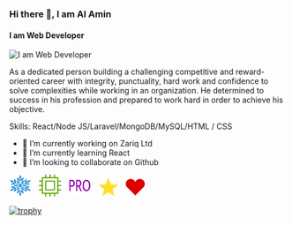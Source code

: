 ### Hi there 👋, I am Al Amin
#### I am Web Developer
![I am Web Developer](https://tinyurl.com/ysnmwj9x)

As a dedicated person building a challenging competitive and reward-oriented career with integrity, punctuality, hard work and confidence to solve complexities while working in an organization. He determined to success in his profession and prepared to work hard in order to achieve his objective.

Skills: React/Node JS/Laravel/MongoDB/MySQL/HTML / CSS

- 🔭 I’m currently working on Zariq Ltd 
- 🌱 I’m currently learning React 
- 👯 I’m looking to collaborate on Github 




<a href='https://archiveprogram.github.com/'><img src='https://raw.githubusercontent.com/acervenky/animated-github-badges/master/assets/acbadge.gif' width='40' height='40'></a> <a href='https://docs.github.com/en/developers'><img src='https://raw.githubusercontent.com/acervenky/animated-github-badges/master/assets/devbadge.gif' width='40' height='40'></a> <a href='https://github.com/pricing'><img src='https://raw.githubusercontent.com/acervenky/animated-github-badges/master/assets/pro.gif' width='40' height='40'></a> <a href='https://stars.github.com/'><img src='https://raw.githubusercontent.com/acervenky/animated-github-badges/master/assets/starbadge.gif' width='35' height='35'></a> <a href='https://docs.github.com/en/github/supporting-the-open-source-community-with-github-sponsors'><img src='https://raw.githubusercontent.com/acervenky/animated-github-badges/master/assets/sponsorbadge.gif' width='35' height='35'></a> 

[![trophy](https://github-profile-trophy.vercel.app/?username=ryo-ma)](https://github.com/ryo-ma/github-profile-trophy)

 

